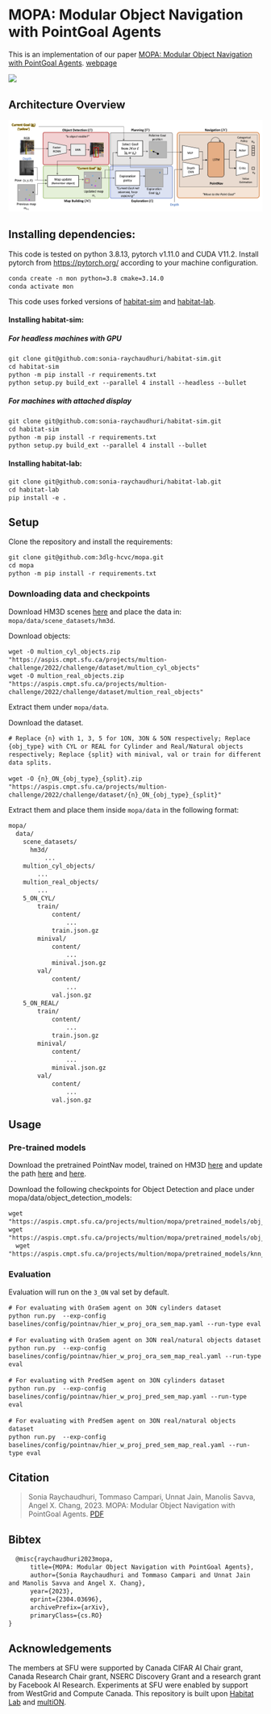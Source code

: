 # MOPA: Modular Object Navigation with PointGoal Agents

This is an implementation of our paper [MOPA: Modular Object Navigation with PointGoal Agents](https://openaccess.thecvf.com/content/WACV2024/html/Raychaudhuri_MOPA_Modular_Object_Navigation_With_PointGoal_Agents_WACV_2024_paper.html). [webpage](https://3dlg-hcvc.github.io/mopa)

![](docs/images/task_viz.gif)

## Architecture Overview

![](docs/images/architecture.png)


## Installing dependencies:


This code is tested on python 3.8.13, pytorch v1.11.0 and CUDA V11.2. Install pytorch from https://pytorch.org/ according to your machine configuration.

```
conda create -n mon python=3.8 cmake=3.14.0
conda activate mon
```

This code uses forked versions of [habitat-sim](https://github.com/sonia-raychaudhuri/habitat-sim) and [habitat-lab](https://github.com/sonia-raychaudhuri/habitat-lab). 

#### Installing habitat-sim:

##### For headless machines with GPU
```
git clone git@github.com:sonia-raychaudhuri/habitat-sim.git
cd habitat-sim
python -m pip install -r requirements.txt
python setup.py build_ext --parallel 4 install --headless --bullet 
```

##### For machines with attached display
```
git clone git@github.com:sonia-raychaudhuri/habitat-sim.git
cd habitat-sim
python -m pip install -r requirements.txt
python setup.py build_ext --parallel 4 install --bullet 
```

#### Installing habitat-lab:
```
git clone git@github.com:sonia-raychaudhuri/habitat-lab.git
cd habitat-lab
pip install -e .
```

## Setup

Clone the repository and install the requirements:

```
git clone git@github.com:3dlg-hcvc/mopa.git
cd mopa
python -m pip install -r requirements.txt
```
### Downloading data and checkpoints
Download HM3D scenes [here](https://aihabitat.org/datasets/hm3d) and place the data in: `mopa/data/scene_datasets/hm3d`. 

Download objects:
```
wget -O multion_cyl_objects.zip "https://aspis.cmpt.sfu.ca/projects/multion-challenge/2022/challenge/dataset/multion_cyl_objects"
wget -O multion_real_objects.zip "https://aspis.cmpt.sfu.ca/projects/multion-challenge/2022/challenge/dataset/multion_real_objects"
```

Extract them under `mopa/data`.

Download the dataset.

```
# Replace {n} with 1, 3, 5 for 1ON, 3ON & 5ON respectively; Replace {obj_type} with CYL or REAL for Cylinder and Real/Natural objects respectively; Replace {split} with minival, val or train for different data splits.

wget -O {n}_ON_{obj_type}_{split}.zip "https://aspis.cmpt.sfu.ca/projects/multion-challenge/2022/challenge/dataset/{n}_ON_{obj_type}_{split}"
```

Extract them and place them inside `mopa/data` in the following format:

```
mopa/
  data/
    scene_datasets/
      hm3d/
          ...
    multion_cyl_objects/
        ...
    multion_real_objects/
        ...
    5_ON_CYL/
        train/
            content/
                ...
            train.json.gz
        minival/
            content/
                ...
            minival.json.gz
        val/
            content/
                ...
            val.json.gz
    5_ON_REAL/
        train/
            content/
                ...
            train.json.gz
        minival/
            content/
                ...
            minival.json.gz
        val/
            content/
                ...
            val.json.gz
```

## Usage

### Pre-trained models
Download the pretrained PointNav model, trained on HM3D [here](https://github.com/facebookresearch/habitat-matterport3d-dataset/tree/main/pointnav_comparison#pre-trained-models) and update the path [here](https://github.com/3dlg-hcvc/mopa/blob/main/baselines/config/pointnav/hier_w_proj_pred_sem_map.yaml#L12) and [here](https://github.com/3dlg-hcvc/mopa/blob/main/baselines/config/pointnav/hier_w_proj_pred_sem_map.yaml#L92).

Download the following checkpoints for Object Detection and place under mopa/data/object_detection_models:

```
wget "https://aspis.cmpt.sfu.ca/projects/multion/mopa/pretrained_models/obj_det_real.zip"
wget "https://aspis.cmpt.sfu.ca/projects/multion/mopa/pretrained_models/obj_det_cylinder.zip"
  wget "https://aspis.cmpt.sfu.ca/projects/multion/mopa/pretrained_models/knn_colors.zip"
```

### Evaluation
Evaluation will run on the `3_ON` val set by default. 

```
# For evaluating with OraSem agent on 3ON cylinders dataset
python run.py  --exp-config baselines/config/pointnav/hier_w_proj_ora_sem_map.yaml --run-type eval

# For evaluating with OraSem agent on 3ON real/natural objects dataset
python run.py  --exp-config baselines/config/pointnav/hier_w_proj_ora_sem_map_real.yaml --run-type eval

# For evaluating with PredSem agent on 3ON cylinders dataset
python run.py  --exp-config baselines/config/pointnav/hier_w_proj_pred_sem_map.yaml --run-type eval

# For evaluating with PredSem agent on 3ON real/natural objects dataset
python run.py  --exp-config baselines/config/pointnav/hier_w_proj_pred_sem_map_real.yaml --run-type eval

```

## Citation
>Sonia Raychaudhuri, Tommaso Campari, Unnat Jain, Manolis Savva, Angel X. Chang, 2023. MOPA: Modular Object Navigation with PointGoal Agents. [PDF]()

## Bibtex
```
  @misc{raychaudhuri2023mopa,
      title={MOPA: Modular Object Navigation with PointGoal Agents}, 
      author={Sonia Raychaudhuri and Tommaso Campari and Unnat Jain and Manolis Savva and Angel X. Chang},
      year={2023},
      eprint={2304.03696},
      archivePrefix={arXiv},
      primaryClass={cs.RO}
}
```

## Acknowledgements
The members at SFU were supported by Canada CIFAR AI Chair grant, Canada Research Chair grant, NSERC Discovery Grant and a research grant by Facebook AI Research. Experiments at SFU were enabled by support from WestGrid and Compute Canada. This repository is built upon [Habitat Lab](https://github.com/facebookresearch/habitat-lab) and [multiON](https://github.com/3dlg-hcvc/multiON).
